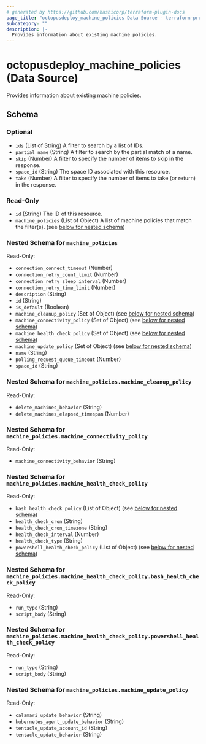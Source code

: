 ```yaml
---
# generated by https://github.com/hashicorp/terraform-plugin-docs
page_title: "octopusdeploy_machine_policies Data Source - terraform-provider-octopusdeploy"
subcategory: ""
description: |-
  Provides information about existing machine policies.
---
```


# octopusdeploy_machine_policies (Data Source)

Provides information about existing machine policies.



<!-- schema generated by tfplugindocs -->
## Schema

### Optional

- `ids` (List of String) A filter to search by a list of IDs.
- `partial_name` (String) A filter to search by the partial match of a name.
- `skip` (Number) A filter to specify the number of items to skip in the response.
- `space_id` (String) The space ID associated with this resource.
- `take` (Number) A filter to specify the number of items to take (or return) in the response.

### Read-Only

- `id` (String) The ID of this resource.
- `machine_policies` (List of Object) A list of machine policies that match the filter(s). (see [below for nested schema](#nestedatt--machine_policies))

<a id="nestedatt--machine_policies"></a>
### Nested Schema for `machine_policies`

Read-Only:

- `connection_connect_timeout` (Number)
- `connection_retry_count_limit` (Number)
- `connection_retry_sleep_interval` (Number)
- `connection_retry_time_limit` (Number)
- `description` (String)
- `id` (String)
- `is_default` (Boolean)
- `machine_cleanup_policy` (Set of Object) (see [below for nested schema](#nestedobjatt--machine_policies--machine_cleanup_policy))
- `machine_connectivity_policy` (Set of Object) (see [below for nested schema](#nestedobjatt--machine_policies--machine_connectivity_policy))
- `machine_health_check_policy` (Set of Object) (see [below for nested schema](#nestedobjatt--machine_policies--machine_health_check_policy))
- `machine_update_policy` (Set of Object) (see [below for nested schema](#nestedobjatt--machine_policies--machine_update_policy))
- `name` (String)
- `polling_request_queue_timeout` (Number)
- `space_id` (String)

<a id="nestedobjatt--machine_policies--machine_cleanup_policy"></a>
### Nested Schema for `machine_policies.machine_cleanup_policy`

Read-Only:

- `delete_machines_behavior` (String)
- `delete_machines_elapsed_timespan` (Number)


<a id="nestedobjatt--machine_policies--machine_connectivity_policy"></a>
### Nested Schema for `machine_policies.machine_connectivity_policy`

Read-Only:

- `machine_connectivity_behavior` (String)


<a id="nestedobjatt--machine_policies--machine_health_check_policy"></a>
### Nested Schema for `machine_policies.machine_health_check_policy`

Read-Only:

- `bash_health_check_policy` (List of Object) (see [below for nested schema](#nestedobjatt--machine_policies--machine_health_check_policy--bash_health_check_policy))
- `health_check_cron` (String)
- `health_check_cron_timezone` (String)
- `health_check_interval` (Number)
- `health_check_type` (String)
- `powershell_health_check_policy` (List of Object) (see [below for nested schema](#nestedobjatt--machine_policies--machine_health_check_policy--powershell_health_check_policy))

<a id="nestedobjatt--machine_policies--machine_health_check_policy--bash_health_check_policy"></a>
### Nested Schema for `machine_policies.machine_health_check_policy.bash_health_check_policy`

Read-Only:

- `run_type` (String)
- `script_body` (String)


<a id="nestedobjatt--machine_policies--machine_health_check_policy--powershell_health_check_policy"></a>
### Nested Schema for `machine_policies.machine_health_check_policy.powershell_health_check_policy`

Read-Only:

- `run_type` (String)
- `script_body` (String)



<a id="nestedobjatt--machine_policies--machine_update_policy"></a>
### Nested Schema for `machine_policies.machine_update_policy`

Read-Only:

- `calamari_update_behavior` (String)
- `kubernetes_agent_update_behavior` (String)
- `tentacle_update_account_id` (String)
- `tentacle_update_behavior` (String)
